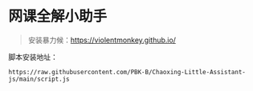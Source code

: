 # 网课全解小助手
> 安装暴力候：<https://violentmonkey.github.io/>

脚本安装地址：
```
https://raw.githubusercontent.com/PBK-B/Chaoxing-Little-Assistant-js/main/script.js
```

